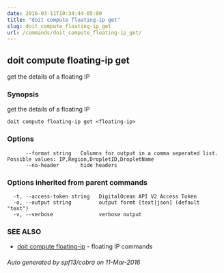 ```yaml
---
date: 2016-03-11T10:34:44-05:00
title: "doit compute floating-ip get"
slug: doit_compute_floating-ip_get
url: /commands/doit_compute_floating-ip_get/
---
```

## doit compute floating-ip get

get the details of a floating IP

### Synopsis


get the details of a floating IP

```
doit compute floating-ip get <floating-ip>
```

### Options

```
      --format string   Columns for output in a comma seperated list. Possible values: IP,Region,DropletID,DropletName
      --no-header       hide headers
```

### Options inherited from parent commands

```
  -t, --access-token string   DigitalOcean API V2 Access Token
  -o, --output string         output formt [text|json] (default "text")
  -v, --verbose               verbose output
```

### SEE ALSO
* [doit compute floating-ip](/commands/doit_compute_floating-ip/)	 - floating IP commands

###### Auto generated by spf13/cobra on 11-Mar-2016
